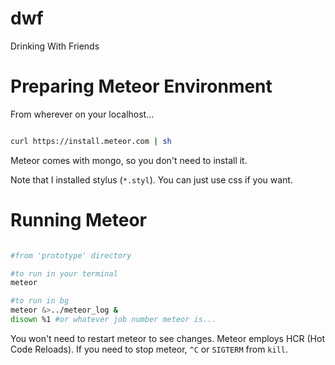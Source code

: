 dwf
===

Drinking With Friends


Preparing Meteor Environment
============================

From wherever on your localhost...

```bash

curl https://install.meteor.com | sh

```

Meteor comes with mongo, so you don't need to install it.

Note that I installed stylus (`*.styl`).  You can just use css if you want.


Running Meteor
==============

```bash

#from 'prototype' directory

#to run in your terminal
meteor

#to run in bg
meteor &>../meteor_log &
disown %1 #or whatever job number meteor is...

```

You won't need to restart meteor to see changes.  Meteor employs HCR (Hot Code Reloads).
If you need to stop meteor, `^C` or `SIGTERM` from `kill`.
